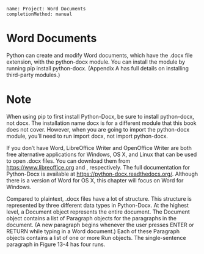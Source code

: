 ```ngMeta
name: Project: Word Documents
completionMethod: manual
```
# Word Documents
Python can create and modify Word documents, which have the .docx file extension, with the python-docx module. You can install the module by running pip install python-docx. (Appendix A has full details on installing third-party modules.)

# Note
When using pip to first install Python-Docx, be sure to install python-docx, not docx. The installation name docx is for a different module that this book does not cover. However, when you are going to import the python-docx module, you’ll need to run import docx, not import python-docx.

If you don’t have Word, LibreOffice Writer and OpenOffice Writer are both free alternative applications for Windows, OS X, and Linux that can be used to open .docx files. You can download them from <span><a href="https://www.libreoffice.org">https://www.libreoffice.org</a></span> and <span><a href="http://openoffice.org"></a></span>, respectively. The full documentation for Python-Docx is available at <span><a href="https://python-docx.readthedocs.org/">https://python-docx.readthedocs.org/</a></span>. Although there is a version of Word for OS X, this chapter will focus on Word for Windows.

Compared to plaintext, .docx files have a lot of structure. This structure is represented by three different data types in Python-Docx. At the highest level, a Document object represents the entire document. The Document object contains a list of Paragraph objects for the paragraphs in the document. (A new paragraph begins whenever the user presses ENTER or RETURN while typing in a Word document.) Each of these Paragraph objects contains a list of one or more Run objects. The single-sentence paragraph in Figure 13-4 has four runs.

